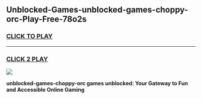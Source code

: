 
## Unblocked-Games-unblocked-games-choppy-orc-Play-Free-78o2s
<h3>
<a href="https://premium76.site?title=unblocked-games-choppy-orc&ref=23A">CLICK TO PLAY</a></h3>
<hr>

<h3>
<a href="https://premium76.site?title=unblocked-games-choppy-orc&ref=23A">CLICK 2 PLAY</a>
  
</h3>

<a href="https://premium76.site?title=unblocked-games-choppy-orc&ref=23A"><img src="https://clearcache.store/games.png"></a>


**unblocked-games-choppy-orc games unblocked: Your Gateway to Fun and Accessible Online Gaming**
